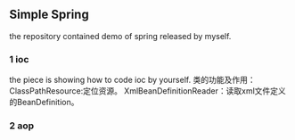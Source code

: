 ## Simple Spring
the repository contained demo of spring released by myself.
### 1 ioc
the piece is showing how to code ioc by yourself.
类的功能及作用：
ClassPathResource:定位资源。
XmlBeanDefinitionReader：读取xml文件定义的BeanDefinition。


### 2 aop
